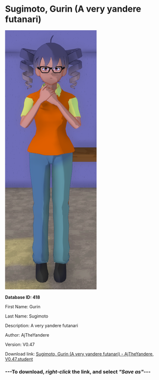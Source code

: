 # Sugimoto, Gurin (A very yandere futanari)

<img src="https://raw.githubusercontent.com/Arbiter1223/Daigaku-Gurashi-Custom-Students/master/Students/Files/Sugimoto%2C%20Gurin%20(A%20very%20yandere%20futanari).png" title="Sugimoto, Gurin (A very yandere futanari) - AjTheYandere, V0.47">

**Database ID: 418**

First Name: Gurin

Last Name: Sugimoto

Description: A very yandere futanari

Author: AjTheYandere

Version: V0.47

Download link: <a href="https://raw.githubusercontent.com/Arbiter1223/Daigaku-Gurashi-Custom-Students/master/Students/Files/Sugimoto%2C%20Gurin%20(A%20very%20yandere%20futanari)%20-%20AjTheYandere%2C%20V0.47.student">Sugimoto, Gurin (A very yandere futanari) - AjTheYandere, V0.47.student</a>

### ---**To download, _right-click_ the link, and select _"Save as"_**---

